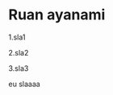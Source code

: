 <html>
<head>
    <title>wbs25k</title> 

</head>
<body>
<h1>Ruan ayanami</h1>
<p>1.sla1
  
  2.sla2
   
  3.sla3
  
eu slaaaa
    <img src="https://pin.it/2ihX9U4V9" alt="">
</p>
</body>
</html>
